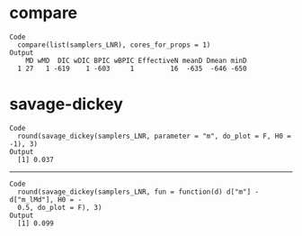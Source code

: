 # compare

    Code
      compare(list(samplers_LNR), cores_for_props = 1)
    Output
        MD wMD  DIC wDIC BPIC wBPIC EffectiveN meanD Dmean minD
      1 27   1 -619    1 -603     1         16  -635  -646 -650

# savage-dickey

    Code
      round(savage_dickey(samplers_LNR, parameter = "m", do_plot = F, H0 = -1), 3)
    Output
      [1] 0.037

---

    Code
      round(savage_dickey(samplers_LNR, fun = function(d) d["m"] - d["m_lMd"], H0 = -
      0.5, do_plot = F), 3)
    Output
      [1] 0.099

